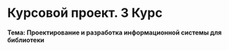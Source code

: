 # Курсовой проект. 3 Курс

**Тема: Проектирование и разработка информационной системы для библиотеки**
